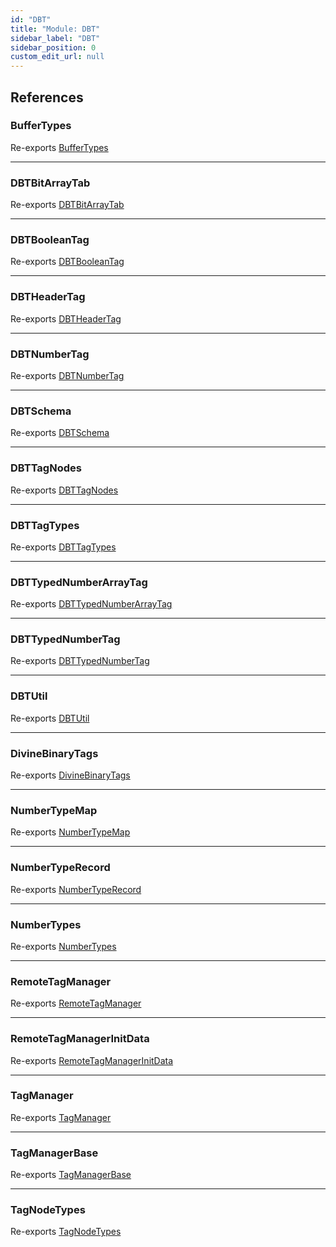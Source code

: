 ```yaml
---
id: "DBT"
title: "Module: DBT"
sidebar_label: "DBT"
sidebar_position: 0
custom_edit_url: null
---
```


## References

### BufferTypes

Re-exports [BufferTypes](DBT_Types_Util_types.md#buffertypes)

___

### DBTBitArrayTab

Re-exports [DBTBitArrayTab](DBT_Types_DBTSchema_types.md#dbtbitarraytab)

___

### DBTBooleanTag

Re-exports [DBTBooleanTag](DBT_Types_DBTSchema_types.md#dbtbooleantag)

___

### DBTHeaderTag

Re-exports [DBTHeaderTag](DBT_Types_DBTSchema_types.md#dbtheadertag)

___

### DBTNumberTag

Re-exports [DBTNumberTag](DBT_Types_DBTSchema_types.md#dbtnumbertag)

___

### DBTSchema

Re-exports [DBTSchema](DBT_Types_DBTSchema_types.md#dbtschema)

___

### DBTTagNodes

Re-exports [DBTTagNodes](DBT_Types_DBTSchema_types.md#dbttagnodes)

___

### DBTTagTypes

Re-exports [DBTTagTypes](DBT_Types_DBTSchema_types.md#dbttagtypes)

___

### DBTTypedNumberArrayTag

Re-exports [DBTTypedNumberArrayTag](DBT_Types_DBTSchema_types.md#dbttypednumberarraytag)

___

### DBTTypedNumberTag

Re-exports [DBTTypedNumberTag](DBT_Types_DBTSchema_types.md#dbttypednumbertag)

___

### DBTUtil

Re-exports [DBTUtil](DBT_Util_DBTUtil.md#dbtutil)

___

### DivineBinaryTags

Re-exports [DivineBinaryTags](DBT_DivineBinaryTags.md#divinebinarytags)

___

### NumberTypeMap

Re-exports [NumberTypeMap](DBT_Util_DBTUtil.md#numbertypemap)

___

### NumberTypeRecord

Re-exports [NumberTypeRecord](DBT_Util_DBTUtil.md#numbertyperecord)

___

### NumberTypes

Re-exports [NumberTypes](DBT_Types_DBTSchema_types.md#numbertypes)

___

### RemoteTagManager

Re-exports [RemoteTagManager](../classes/DBT_RemoteTagManager.RemoteTagManager.md)

___

### RemoteTagManagerInitData

Re-exports [RemoteTagManagerInitData](DBT_Types_Util_types.md#remotetagmanagerinitdata)

___

### TagManager

Re-exports [TagManager](../classes/DBT_TagManager.TagManager.md)

___

### TagManagerBase

Re-exports [TagManagerBase](../classes/DBT_Classes_TagManagerBase.TagManagerBase.md)

___

### TagNodeTypes

Re-exports [TagNodeTypes](DBT_Util_DBTUtil.md#tagnodetypes)
